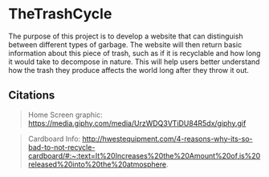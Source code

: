 # TheTrashCycle 
The purpose of this project is to develop a website that can distinguish between different types of garbage. The website will then return basic information about this piece of trash, such as if it is recyclable and how long it would take to decompose in nature. This will help users better understand how the trash they produce affects the world long after they throw it out.






## Citations
> Home Screen graphic: https://media.giphy.com/media/UrzWDQ3VTiDU84R5dx/giphy.gif 

> Cardboard Info: http://hwestequipment.com/4-reasons-why-its-so-bad-to-not-recycle-cardboard/#:~:text=It%20Increases%20the%20Amount%20of,is%20released%20into%20the%20atmosphere.
